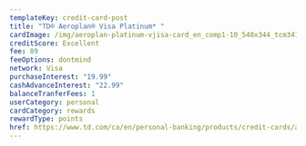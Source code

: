 ```yaml
---
templateKey: credit-card-post
title: "TD® Aeroplan® Visa Platinum* "
cardImage: /img/aeroplan-platinum-vjisa-card_en_comp1-10_548x344_tcm341-335840.jpg
creditScore: Excellent
fee: 89
feeOptions: dontmind
network: Visa
purchaseInterest: "19.99"
cashAdvanceInterest: "22.99"
balanceTranferFees: 1
userCategory: personal
cardCategory: rewards
rewardType: points
href: https://www.td.com/ca/en/personal-banking/products/credit-cards/aeroplan/aeroplan-visa-platinum-card/
---
```

